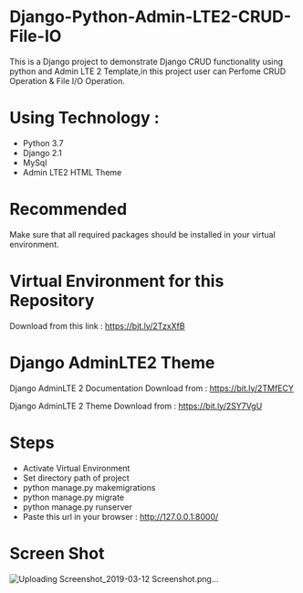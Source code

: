 # Django-Python-Admin-LTE2-CRUD-File-IO
This is a Django project to demonstrate Django CRUD functionality using python and Admin LTE 2 Template,in this project user can Perfome CRUD Operation &amp; File I/O Operation.

# Using Technology :
- Python 3.7
- Django 2.1
- MySql
- Admin LTE2 HTML Theme

# Recommended
Make sure that all required packages should be installed in your virtual environment.

# Virtual Environment for this Repository
Download from this link : https://bit.ly/2TzxXfB

# Django AdminLTE2 Theme 
Django AdminLTE 2 Documentation Download from : https://bit.ly/2TMfECY

Django AdminLTE 2 Theme Download from : https://bit.ly/2SY7VgU

# Steps
- Activate Virtual Environment
- Set directory path of project
- python manage.py makemigrations
- python manage.py migrate
- python manage.py runserver
- Paste this url in your browser : http://127.0.0.1:8000/

# Screen Shot
![Uploading Screenshot_2019-03-12 Screenshot.png…]()
